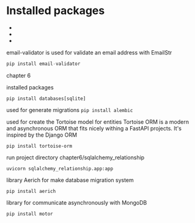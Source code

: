 # Installed packages

*
*
*

email-validator is used for validate an email address with EmailStr
```python
pip install email-validator
```

chapter 6

installed packages

```pip install databases[sqlite]```

used for generate migrations 
```pip install alembic```


used for create the Tortoise model for entities 
Tortoise ORM is a modern and asynchronous ORM that fits nicely withing a FastAPI projects.
It's inspired by the Django ORM

```
pip install tortoise-orm
```

run project directory chapter6/sqlalchemy_relationship
```
uvicorn sqlalchemy_relationship.app:app
```

library Aerich for make database migration system
```
pip install aerich
```

library for communicate asynchronously with MongoDB
```
pip install motor
```